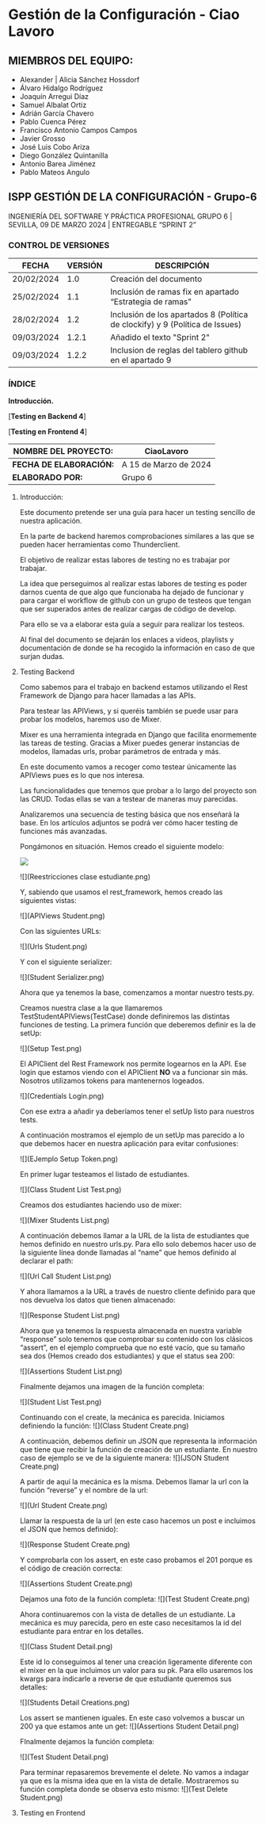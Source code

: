 ﻿# Gestión de la Configuración - Ciao Lavoro

## MIEMBROS DEL EQUIPO:
- Alexander | Alicia Sánchez Hossdorf
- Álvaro Hidalgo Rodríguez
- Joaquín Arregui Díaz
- Samuel Albalat Ortiz
- Adrián García Chavero
- Pablo Cuenca Pérez
- Francisco Antonio Campos Campos
- Javier Grosso
- José Luis Cobo Ariza
- Diego González Quintanilla
- Antonio Barea Jiménez
- Pablo Mateos Angulo

## ISPP GESTIÓN DE LA CONFIGURACIÓN - Grupo-6
INGENIERÍA DEL SOFTWARE Y PRÁCTICA PROFESIONAL
GRUPO 6 | SEVILLA, 09 DE MARZO 2024 | ENTREGABLE “SPRINT 2”

### CONTROL DE VERSIONES
| FECHA      | VERSIÓN | DESCRIPCIÓN                                      |
|------------|---------|--------------------------------------------------|
| 20/02/2024 | 1.0     | Creación del documento                           |
| 25/02/2024 | 1.1     | Inclusión de ramas fix en apartado “Estrategia de ramas” |
| 28/02/2024 | 1.2     | Inclusión de los apartados 8 (Política de clockify) y 9 (Política de Issues) |
| 09/03/2024 | 1.2.1   | Añadido el texto "Sprint 2"                      |
| 09/03/2024 | 1.2.2   | Inclusion de reglas del tablero github en el apartado 9              |

### ÍNDICE

**Introducción.**	

[**Testing en Backend	4**]

[**Testing en Frontend	4**]




|**NOMBRE DEL PROYECTO:**|CiaoLavoro|
| - | - |
|**FECHA DE ELABORACIÓN:**|A 15 de Marzo de 2024|
|**ELABORADO POR:**|Grupo 6|

1. Introducción:

   Este documento pretende ser una guía para hacer un testing sencillo de nuestra aplicación.

   En la parte de backend haremos comprobaciones similares a las que se pueden hacer herramientas como Thunderclient. 

   El objetivo de realizar estas labores de testing no es trabajar por trabajar.

   La idea que perseguimos al realizar estas labores de testing es poder darnos cuenta de que algo que funcionaba ha dejado de funcionar y para cargar el workflow de github con un grupo de testeos que tengan que ser superados antes de realizar cargas de código de develop.

   Para ello se va a elaborar esta guía a seguir para realizar los testeos.

   Al final del documento se dejarán los enlaces a videos, playlists y documentación de donde se ha recogido la información en caso de que surjan dudas.


2. Testing Backend

   Como sabemos para el trabajo en backend estamos utilizando el Rest Framework de Django para hacer llamadas a las APIs.

   Para testear las APIViews, y si queréis también se puede usar para probar los modelos, haremos uso de Mixer.

   Mixer es una herramienta integrada en Django que facilita enormemente las tareas de testing. Gracias a Mixer puedes generar instancias de modelos, llamadas urls, probar parámetros de entrada y más.

   En este documento vamos a recoger como testear únicamente las APIViews pues es lo que nos interesa.

   Las funcionalidades que tenemos que probar a lo largo del proyecto son las CRUD. Todas ellas se van a testear de maneras muy parecidas.

   Analizaremos una secuencia de testing básica que nos enseñará la base. En los artículos adjuntos se podrá ver cómo hacer testing de funciones más avanzadas.

   Pongámonos en situación. Hemos creado el siguiente modelo:

   ![](Clase_estudiante.png)

   ![](Reestricciones clase estudiante.png)

   Y, sabiendo que usamos el rest\_framework, hemos creado las siguientes vistas:

   ![](APIViews Student.png)






   Con las siguientes URLs:

   ![](Urls Student.png)

   Y con el siguiente serializer:

   ![](Student Serializer.png)

   Ahora que ya tenemos la base, comenzamos a montar nuestro tests.py.



   Creamos nuestra clase a la que llamaremos TestStudentAPIViews(TestCase) donde definiremos las distintas funciones de testing. La primera función que deberemos definir es la de setUp:

   ![](Setup Test.png)

   El APIClient del Rest Framework nos permite logearnos en la API. Ese login que estamos viendo con el APIClient **NO** va a funcionar sin más. Nosotros utilizamos tokens para mantenernos logeados. 

   ![](Credentials Login.png)

   Con ese extra a añadir ya deberíamos tener el setUp listo para nuestros tests.

   A continuación mostramos el ejemplo de un setUp mas parecido a lo que debemos hacer en nuestra aplicación para evitar confusiones:

   ![](EJemplo Setup Token.png)


   En primer lugar testeamos el listado de estudiantes.

   ![](Class Student List Test.png)

   Creamos dos estudiantes haciendo uso de mixer:

   ![](Mixer Students List.png)

   A continuación debemos llamar a la URL de la lista de estudiantes que hemos definido en nuestro urls.py. Para ello solo debemos hacer uso de la siguiente línea donde llamadas al “name” que hemos definido al declarar el path:

   ![](Url Call Student List.png)

   Y ahora llamamos a la URL a través de nuestro cliente definido para que nos devuelva los datos que tienen almacenado:

   ![](Response Student List.png)



   Ahora que ya tenemos la respuesta almacenada en nuestra variable “response” solo tenemos que comprobar su contenido con los clásicos “assert”, en el ejemplo comprueba que no esté vacío, que su tamaño sea dos (Hemos creado dos estudiantes) y que el status sea 200:

   ![](Assertions Student List.png)

   Finalmente dejamos una imagen de la función completa:

   ![](Student List Test.png)



   Continuando con el create, la mecánica es parecida. Iniciamos definiendo la función:
   ![](Class Student Create.png)

   A continuación, debemos definir un JSON que representa la información que tiene que recibir la función de creación de un estudiante. En nuestro caso de ejemplo se ve de la siguiente manera:
   ![](JSON Student Create.png)

   A partir de aquí la mecánica es la misma. Debemos llamar la url con la función “reverse” y el nombre de la url:

   ![](Url  Student Create.png)

   Llamar la respuesta de la url (en este caso hacemos un post e incluimos el JSON que hemos definido):

   ![](Response Student Create.png)

   Y comprobarla con los assert, en este caso probamos el 201 porque es el código de creación correcta:

   ![](Assertions Student Create.png)

   Dejamos una foto de la función completa:
   ![](Test Student Create.png)

   Ahora continuaremos con la vista de detalles de un estudiante. La mecánica es muy parecida, pero en este caso necesitamos la id del estudiante para entrar en los detalles. 

   ![](Class Student Detail.png)

   Este id lo conseguimos al tener una creación ligeramente diferente con el mixer en la que incluimos un valor para su pk. Para ello usaremos los kwargs para indicarle a reverse de que estudiante queremos sus detalles:

   ![](Students Detail Creations.png)

   Los assert se mantienen iguales. En este caso volvemos a buscar un 200 ya que estamos ante un get:
   ![](Assertions Student Detail.png)

   FInalmente dejamos la función completa:

   ![](Test Student Detail.png)

   Para terminar repasaremos brevemente el delete. No vamos a indagar ya que es la misma idea que en la vista de detalle. Mostraremos su función completa donde se observa esto mismo:
   ![](Test Delete Student.png)

3. Testing en Frontend



